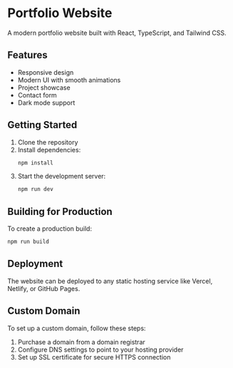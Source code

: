 # Portfolio Website

A modern portfolio website built with React, TypeScript, and Tailwind CSS.

## Features

- Responsive design
- Modern UI with smooth animations
- Project showcase
- Contact form
- Dark mode support

## Getting Started

1. Clone the repository
2. Install dependencies:
   ```bash
   npm install
   ```
3. Start the development server:
   ```bash
   npm run dev
   ```

## Building for Production

To create a production build:

```bash
npm run build
```

## Deployment

The website can be deployed to any static hosting service like Vercel, Netlify, or GitHub Pages.

## Custom Domain

To set up a custom domain, follow these steps:

1. Purchase a domain from a domain registrar
2. Configure DNS settings to point to your hosting provider
3. Set up SSL certificate for secure HTTPS connection
